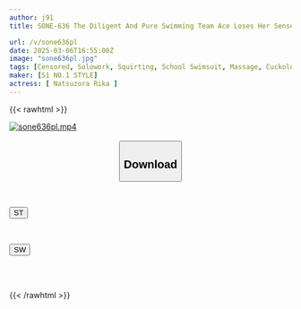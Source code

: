 ```yaml
---
author: j91
title: SONE-636 The Diligent And Pure Swimming Team Ace Loses Her Senses In Front Of The Aphrodisiac Beauty Treatment And Falls Into Obscenity. She Is Forced To Wear An Obscene Competitive Swimsuit That Accentuates Her Refined Athletic Body... Rika Natsuzora

url: /v/sone636pl
date: 2025-03-06T16:55:00Z
image: "sone636pl.jpg"
tags: [Censored, Solowork, Squirting, School Swimsuit, Massage, Cuckold, Acme · Orgasm	]
maker: [S1 NO.1 STYLE]
actress: [ Natsuzora Rika ]
---
```



{{< rawhtml >}}

<div class="video" data-videoid="rr3RarY3L6uazj">
    <a href="javascript:;">
        <img src="/v/sone636pl/sone636pl.jpg" width="WIDTH" height="HEIGHT" alt="sone636pl.mp4" loading="lazy">
    </a>
</div>

<script type="text/javascript" src="https://j91.asia/asset/on-demand-st.js"></script>

<br>
  <link rel="stylesheet" href="https://j91.asia/asset/bs5.css">
  
  <center>
  <button class="btn btn-primary" type="button" data-bs-toggle="collapse" data-bs-target=".multi-collapse" aria-expanded="false" aria-controls="multiCollapseExample1 multiCollapseExample2"><h2>Download</h2></button></center>
</p>
<div class="row">
  <div class="col">
    <div class="collapse multi-collapse" id="multiCollapseExample1">
      <div class="card card-body">
	      	      <br>
<div class="buttons">  
<p><a href="/v/sone636pl/st.html" target="_blank"><button class="btn-hover color-3"><i class="fa fa-download"></i> ST</button></a></p></div>
    </div>
  </div>
</div>
  <div class="col">
    <div class="collapse multi-collapse" id="multiCollapseExample2">
      <div class="card card-body">
	      <br>
<div class="buttons">
<p><a href="/v/sone636pl/sw.html" target="_blank"><button class="btn-hover color-2"><i class="fa fa-download"></i> SW</button></a></p></div>
<br><br>
      </div>
    </div>
  </div>
</div>

{{< /rawhtml >}}